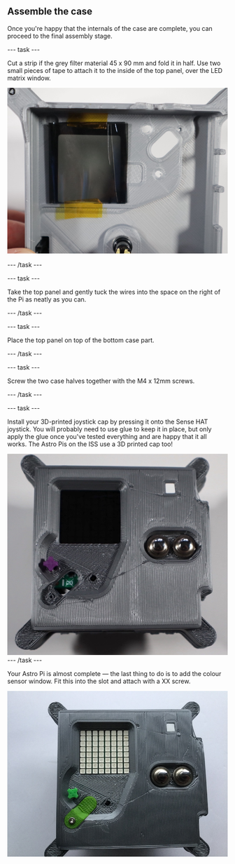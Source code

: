 ## Assemble the case

Once you're happy that the internals of the case are complete, you can proceed to the final assembly stage.

--- task ---

Cut a strip if the grey filter material 45 x 90 mm and fold it in half. Use two small pieces of tape to attach it to the inside of the top panel, over the LED matrix window.

![Photo showing the LED matrix filter held in place with two small pieces of tape](images/sunglasses.jpg)

--- /task ---

--- task ---

Take the top panel and gently tuck the wires into the space on the right of the Pi as neatly as you can.

--- /task ---

--- task ---

Place the top panel on top of the bottom case part.

--- /task ---

--- task ---

Screw the two case halves together with the M4 x 12mm screws.

--- /task ---

--- task ---

Install your 3D-printed joystick cap by pressing it onto the Sense HAT joystick. You will probably need to use glue to keep it in place, but only apply the glue once you've tested everything and are happy that it all works. The Astro Pis on the ISS use a 3D printed cap too!

![Install joystick](images/completed_k.jpg)
--- /task ---

Your Astro Pi is almost complete — the last thing to do is to add the colour sensor window. Fit this into the slot and attach with a XX screw.

![A photo of a 3D printed Flight Unit with a green joystick cap and light sensor window](images/ls_window.jpg)